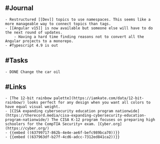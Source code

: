 ## #Journal
	- Restructured [[Dev]] topics to use namespaces. This seems like a more manageable way to connect topics than tags.
	- [[Angular v15]] is now available but someone else will have to do  the next round of updates.
		- Having a hard time finding reasons not to convert all the Angular projects to a monorepo.
	- #Typescript 4.9 is out
## #Tasks
	- DONE Change the car oil
## #Links
	- [The 12-bit rainbow palette](https://iamkate.com/data/12-bit-rainbow/) looks perfect for any design when you want all colors to have equal visual weight.
	- [CISA expanding cybersecurity education program nationwide](https://therecord.media/cisa-expanding-cybersecurity-education-program-nationwide/) The CISA K-12 program focuses on preparing high schoolers for the CompTIA Security+ exam. [Cyber.org](https://cyber.org/)
	- {{embed ((63799717-862b-4e4e-ae6f-befc989bca70))}}
	- {{embed ((637963df-b27f-4cd6-adcc-7312ed841ca2))}}
